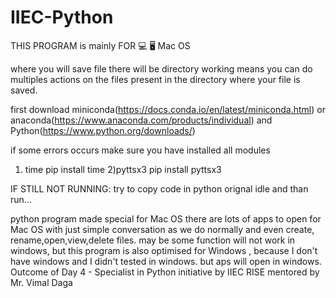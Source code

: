 # IIEC-Python

THIS PROGRAM is mainly FOR 💻 🖥  Mac OS


where you will save file there will be directory working means you can do multiples actions on the files present in the directory where your file is saved.


first download miniconda(https://docs.conda.io/en/latest/miniconda.html) or anaconda(https://www.anaconda.com/products/individual) and Python(https://www.python.org/downloads/) 

if some errors occurs make sure you have installed all modules
1) time 
    pip install time
2)pyttsx3
    pip install pyttsx3

IF STILL NOT RUNNING:
  try to copy code in python orignal idle and than run...


python program made special for Mac OS there are lots of apps to open for Mac OS with just simple conversation as we do normally and even create, rename,open,view,delete files. may be some function will not work in windows, but this program is also optimised for Windows ,  because I don't have windows and I didn't tested in windows. but aps will open in windows.
Outcome of Day 4 - Specialist in Python initiative by IIEC RISE mentored by Mr. Vimal Daga
